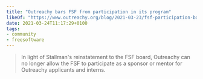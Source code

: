 ```yaml
---
title: "Outreachy bars FSF from participation in its program"
likeOf: "https://www.outreachy.org/blog/2021-03-23/fsf-participation-barred/"
date: 2021-03-24T11:17:29+0100
tags:
- community
- freesoftware
---
```

> In light of Stallman's reinstatement to the FSF board, Outreachy can no longer allow the FSF to participate as a sponsor or mentor for Outreachy applicants and interns. 